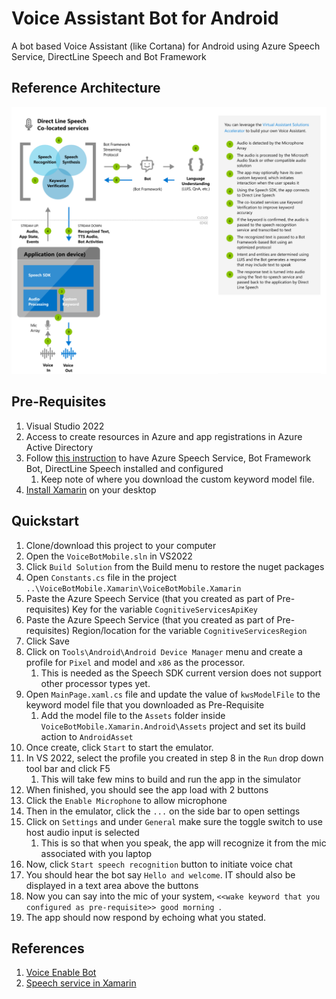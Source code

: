 # Voice Assistant Bot for Android
A bot based Voice Assistant (like Cortana) for Android using Azure Speech Service, DirectLine Speech and Bot Framework

## Reference Architecture
![Voice Assistant DirectLine Speech](ReferenceArchitecture.png)

## Pre-Requisites
1. Visual Studio 2022
2. Access to create resources in Azure and app registrations in Azure Active Directory
2. Follow [this instruction](https://docs.microsoft.com/en-us/azure/cognitive-services/speech-service/tutorial-voice-enable-your-bot-speech-sdk) to have Azure Speech Service, Bot Framework Bot, DirectLine Speech installed and configured
   1. Keep note of where you download the custom keyword model file.
3. [Install Xamarin](https://docs.microsoft.com/en-us/xamarin/get-started/installation/?pivots=windows) on your desktop

## Quickstart

1. Clone/download this project to your computer
2. Open the `VoiceBotMobile.sln` in VS2022
3. Click `Build Solution` from the Build menu to restore the nuget packages
4. Open `Constants.cs` file in the project `..\VoiceBotMobile.Xamarin\VoiceBotMobile.Xamarin`
5. Paste the Azure Speech Service (that you created as part of Pre-requisites) Key for the variable `CognitiveServicesApiKey`
6. Paste the Azure Speech Service (that you created as part of Pre-requisites) Region/location for the variable `CognitiveServicesRegion`
7. Click Save
8. Click on `Tools\Android\Android Device Manager` menu and create a profile for `Pixel` and model and `x86` as the processor.
   1. This is needed as the Speech SDK current version does not support other processor types yet.
9. Open `MainPage.xaml.cs` file and update the value of `kwsModelFile` to the keyword model file that you downloaded as Pre-Requisite
   1. Add the model file to the `Assets` folder inside `VoiceBotMobile.Xamarin.Android\Assets` project and set its build action to `AndroidAsset`
10. Once create, click `Start` to start the emulator.
11. In VS 2022, select the profile you created in step 8 in the `Run` drop down tool bar and click F5
    1. This will take few mins to build and run the app in the simulator
12. When finished, you should see the app load with 2 buttons
13. Click the `Enable Microphone` to allow microphone
14. Then in the emulator, click the `...` on the side bar to open settings
15. Click on `Settings` and under `General` make sure the toggle switch to use host audio input is selected
    1. This is so that when you speak, the app will recognize it from the mic associated with you laptop
16. Now, click `Start speech recognition` button to initiate voice chat
17. You should hear the bot say `Hello and welcome`. IT should also be displayed in a text area above the buttons
18. Now you can say into the mic of your system, `<<wake keyword that you configured as pre-requisite>> good morning `.
19. The app should now respond by echoing what you stated.

## References

1. [Voice Enable Bot](https://docs.microsoft.com/en-us/azure/cognitive-services/speech-service/tutorial-voice-enable-your-bot-speech-sdk)
2. [Speech service in Xamarin](https://github.com/Azure-Samples/cognitive-services-speech-sdk/tree/master/samples/csharp/xamarin/kws-xamarin)
